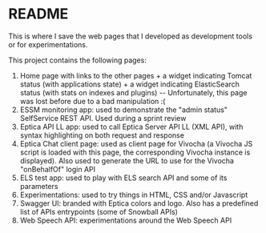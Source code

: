 # README

This is where I save the web pages that I developed as development tools or for experimentations.

This project contains the following pages:

1. Home page with links to the other pages + a widget indicating Tomcat status (with applications state) + a widget indicating ElasticSearch status (with stats on indexes and plugins)
-- Unfortunately, this page was lost before due to a bad manipulation :(
1. ESSM monitoring app: used to demonstrate the "admin status" SelfService REST API. Used during a sprint review
1. Eptica API LL app: used to call Eptica Server API LL (XML API), with syntax highlighting on both request and response
1. Eptica Chat client page: used as client page for Vivocha (a Vivocha JS script is loaded with this page, the corresponding Vivocha instance is displayed). Also used to generate the URL to use for the Vivocha "onBehalfOf" login API
1. ELS test app: used to play with ELS search API and some of its parameters
1. Experimentations: used to try things in HTML, CSS and/or Javascript
1. Swagger UI: branded with Eptica colors and logo. Also has a predefined list of APIs entrypoints (some of Snowball APIs)
1. Web Speech API: experimentations around the Web Speech API

